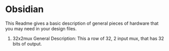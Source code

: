 # Obsidian

This Readme gives a basic description of general pieces of hardware that you may need in your design files.

  1. 32x2mux
    General Description: This a row of 32, 2 input mux, that has 32 bits of output.
